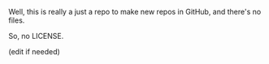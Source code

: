 Well, this is really a just a repo to make new repos in GitHub, and there's no files.

So, no LICENSE.
 
(edit if needed)
